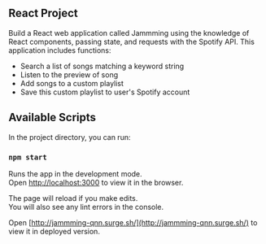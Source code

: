 ## React Project
Build a React web application called Jammming using the knowledge of React components, passing state, and requests with the Spotify API. This application includes functions:
- Search a list of songs matching a keyword string
- Listen to the preview of song
- Add songs to a custom playlist
- Save this custom playlist to user's Spotify account

## Available Scripts

In the project directory, you can run:

### `npm start`

Runs the app in the development mode.\
Open [http://localhost:3000](http://localhost:3000) to view it in the browser.

The page will reload if you make edits.\
You will also see any lint errors in the console.

Open [http://jammming-qnn.surge.sh/](http://jammming-qnn.surge.sh/) to view it in deployed version.

